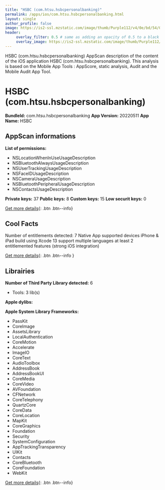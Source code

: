 ```yaml
---
title: "HSBC (com.htsu.hsbcpersonalbanking)"
permalink: /apps/ios/com.htsu.hsbcpersonalbanking.html
layout: single
author_profile: false
image: https://is2-ssl.mzstatic.com/image/thumb/Purple112/v4/0e/bd/54/0ebd5474-5b67-2863-efd9-809e6d7c77cc/AppIcon-0-0-1x_U007emarketing-0-0-0-7-0-0-sRGB-0-0-0-GLES2_U002c0-512MB-85-220-0-0.png/512x512bb.jpg
header: 
     overlay_filter: 0.5 # same as adding an opacity of 0.5 to a black background
     overlay_image: https://is2-ssl.mzstatic.com/image/thumb/Purple112/v4/0e/bd/54/0ebd5474-5b67-2863-efd9-809e6d7c77cc/AppIcon-0-0-1x_U007emarketing-0-0-0-7-0-0-sRGB-0-0-0-GLES2_U002c0-512MB-85-220-0-0.png/512x512bb.jpg
---
```

HSBC (com.htsu.hsbcpersonalbanking) AppScan description of the content of the iOS application HSBC (com.htsu.hsbcpersonalbanking). This analysis is based on the Mobile App Tools : AppScore, static analysis, Audit and the Mobile Audit App Tool.

# HSBC (com.htsu.hsbcpersonalbanking)

**BundleId:** com.htsu.hsbcpersonalbanking
**App Version:** 20220511
**App Name:** HSBC


## AppScan informations 

**List of permissions:** 
- NSLocationWhenInUseUsageDescription
- NSBluetoothAlwaysUsageDescription
- NSUserTrackingUsageDescription
- NSFaceIDUsageDescription
- NSCameraUsageDescription
- NSBluetoothPeripheralUsageDescription
- NSContactsUsageDescription
  
  
**Private keys:** 37
**Public keys:** 8
**Custom keys:** 15
**Low securit keys:** 0
  
[Get more details](/pricing.html){: .btn .btn--info}

## Cool Facts

Number of entitlements detected: 7
Native App
supported devices iPhone & iPad
build using Xcode 13
support multiple languages
at least 2 entitlemented features (strong iOS integration)
  
[Get more details](/pricing.html){: .btn .btn--info }

## Librairies 
**Number of Third Party Library detected:** 6
- Tools: 3 lib(s)


**Apple dylibs:**


**Apple System Library Frameworks:**
- PassKit
- CoreImage
- AssetsLibrary
- LocalAuthentication
- CoreMotion
- Accelerate
- ImageIO
- CoreText
- AudioToolbox
- AddressBook
- AddressBookUI
- CoreMedia
- CoreVideo
- AVFoundation
- CFNetwork
- CoreTelephony
- QuartzCore
- CoreData
- CoreLocation
- MapKit
- CoreGraphics
- Foundation
- Security
- SystemConfiguration
- AppTrackingTransparency
- UIKit
- Contacts
- CoreBluetooth
- CoreFoundation
- WebKit


  
[Get more details](/pricing.html){: .btn .btn--info}

